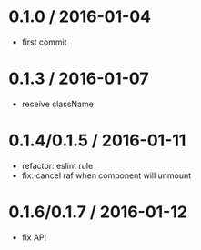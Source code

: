 0.1.0 / 2016-01-04
=====================
* first commit

0.1.3 / 2016-01-07
=====================
* receive className

0.1.4/0.1.5 / 2016-01-11
=====================
* refactor: eslint rule
* fix: cancel raf when component will unmount

0.1.6/0.1.7 / 2016-01-12
=====================
* fix API
